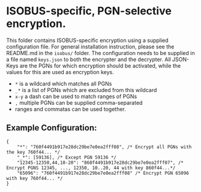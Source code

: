# ISOBUS-specific, PGN-selective encryption.
This folder contains ISOBUS-specific encryption using a supplied configuration file.
For general installation instruction, please see the README.md in the `isobus/` folder.
The configuration needs to be supplied in a file named `keys.json` to both the encrypter and the decrypter.
All JSON-Keys are the PGNs for which encryption should be activated, while the values for this are used as encryption keys.
* `*` is a wildcard which matches all PGNs
* `_*` is a list of PGNs which are excluded from this wildcard
* `x-y` a dash can be used to match ranges of PGNs
* `,` multiple PGNs can be supplied comma-separated
* ranges and commatas can be used together.

## Example Configuration:
```
{
    "*": "760f4491b917e28dc29be7e0ea2fff08", /* Encrypt all PGNs with the key 760f44... */
    "_*": [59136], /* Except PGN 59136 */
    "12345-12350,44,10-20": "860f4491b917e28dc29be7e0ea2fff07", /* Encrypt PGNS 12345, ..., 12350, 10..20, 44 with key 860f44...*/
    "65096": "760f4491b917e28dc29be7e0ea2fff08" /* Encrypt PGN 65096 with key 760f44... */
}
```